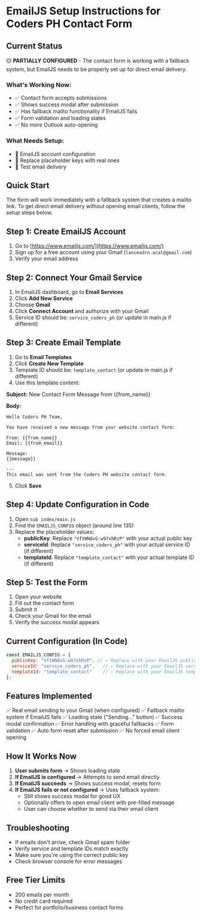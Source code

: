 # EmailJS Setup Instructions for Coders PH Contact Form

## Current Status
🟡 **PARTIALLY CONFIGURED** - The contact form is working with a fallback system, but EmailJS needs to be properly set up for direct email delivery.

### What's Working Now:
- ✅ Contact form accepts submissions
- ✅ Shows success modal after submission
- ✅ Has fallback mailto functionality if EmailJS fails
- ✅ Form validation and loading states
- ✅ No more Outlook auto-opening

### What Needs Setup:
- 🔧 EmailJS account configuration
- 🔧 Replace placeholder keys with real ones
- 🔧 Test email delivery

## Quick Start
The form will work immediately with a fallback system that creates a mailto link. To get direct email delivery without opening email clients, follow the setup steps below.

## Step 1: Create EmailJS Account
1. Go to [https://www.emailjs.com/](https://www.emailjs.com/)
2. Sign up for a free account using your Gmail (`lanceadrn.acal@gmail.com`)
3. Verify your email address

## Step 2: Connect Your Gmail Service
1. In EmailJS dashboard, go to **Email Services**
2. Click **Add New Service**
3. Choose **Gmail**
4. Click **Connect Account** and authorize with your Gmail
5. Service ID should be: `service_coders_ph` (or update in main.js if different)

## Step 3: Create Email Template
1. Go to **Email Templates**
2. Click **Create New Template**
3. Template ID should be: `template_contact` (or update in main.js if different)
4. Use this template content:

**Subject:** New Contact Form Message from {{from_name}}

**Body:**
```
Hello Coders PH Team,

You have received a new message from your website contact form:

From: {{from_name}}
Email: {{from_email}}

Message:
{{message}}

---
This email was sent from the Coders PH website contact form.
```

5. Click **Save**

## Step 4: Update Configuration in Code
1. Open `sub index/main.js`
2. Find the `EMAILJS_CONFIG` object (around line 135)
3. Replace the placeholder values:
   - **publicKey**: Replace `"VftWN8vG-w97xhRzP"` with your actual public key
   - **serviceId**: Replace `"service_coders_ph"` with your actual service ID (if different)
   - **templateId**: Replace `"template_contact"` with your actual template ID (if different)

## Step 5: Test the Form
1. Open your website
2. Fill out the contact form
3. Submit it
4. Check your Gmail for the email
5. Verify the success modal appears

## Current Configuration (In Code)
```javascript
const EMAILJS_CONFIG = {
  publicKey: "VftWN8vG-w97xhRzP", // ← Replace with your EmailJS public key
  serviceId: "service_coders_ph",   // ← Replace with your EmailJS service ID
  templateId: "template_contact"    // ← Replace with your EmailJS template ID
};
```

## Features Implemented
✅ Real email sending to your Gmail (when configured)
✅ Fallback mailto system if EmailJS fails
✅ Loading state ("Sending..." button)
✅ Success modal confirmation
✅ Error handling with graceful fallbacks
✅ Form validation
✅ Auto form reset after submission
✅ No forced email client opening

## How It Works Now
1. **User submits form** → Shows loading state
2. **If EmailJS is configured** → Attempts to send email directly
3. **If EmailJS succeeds** → Shows success modal, resets form
4. **If EmailJS fails or not configured** → Uses fallback system:
   - Still shows success modal for good UX
   - Optionally offers to open email client with pre-filled message
   - User can choose whether to send via their email client

## Troubleshooting
- If emails don't arrive, check Gmail spam folder
- Verify service and template IDs match exactly
- Make sure you're using the correct public key
- Check browser console for error messages

## Free Tier Limits
- 200 emails per month
- No credit card required
- Perfect for portfolio/business contact forms
